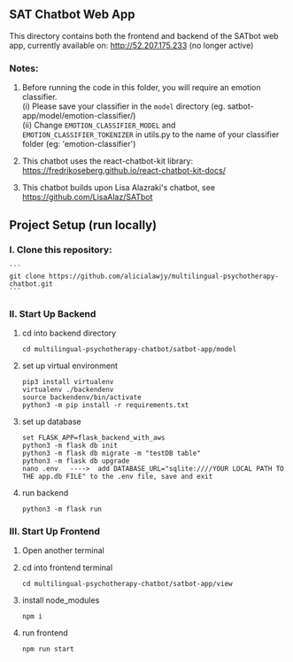 ## SAT Chatbot Web App
This directory contains both the frontend and backend of the SATbot web app, currently available on: http://52.207.175.233 (no longer active)

### Notes: 

1) Before running the code in this folder, you will require an emotion classifier. <br>
(i) Please save your classifier in the `model` directory (eg. satbot-app/model/emotion-classifier/) <br>
(ii) Change `EMOTION_CLASSIFIER_MODEL` and `EMOTION_CLASSIFIER_TOKENIZER` in utils.py to the name of your classifier folder (eg: 'emotion-classifier')

2) This chatbot uses the react-chatbot-kit library: https://fredrikoseberg.github.io/react-chatbot-kit-docs/

3) This chatbot builds upon Lisa Alazraki's chatbot, see https://github.com/LisaAlaz/SATbot 


## Project Setup (run locally)
### I. Clone this repository: <br>
    ```
    git clone https://github.com/alicialawjy/multilingual-psychotherapy-chatbot.git
    ```

### II. Start Up Backend
1. cd into backend directory <br>
    ```
    cd multilingual-psychotherapy-chatbot/satbot-app/model
    ```

2. set up virtual environment
    ```
    pip3 install virtualenv
    virtualenv ./backendenv
    source backendenv/bin/activate
    python3 -m pip install -r requirements.txt
    ```

3. set up database
    ```
    set FLASK_APP=flask_backend_with_aws
    python3 -m flask db init
    python3 -m flask db migrate -m "testDB table"
    python3 -m flask db upgrade
    nano .env   ---->  add DATABASE_URL="sqlite:////YOUR LOCAL PATH TO THE app.db FILE" to the .env file, save and exit
    ```

4. run backend <br>
    ```
    python3 -m flask run
    ```


### III. Start Up Frontend
1. Open another terminal

2. cd into frontend terminal
    ```
    cd multilingual-psychotherapy-chatbot/satbot-app/view
    ```

3. install node_modules 
    ```
    npm i
    ```

4. run frontend
    ```
    npm run start
    ```
